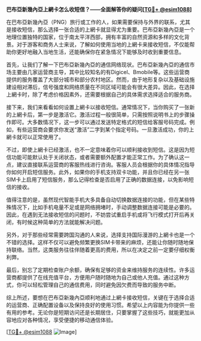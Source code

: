 **巴布亞新幾內亞上網卡怎么收短信？——全面解答你的疑问[[TG💪+ @esim1088](https://t.me/s/esim1088)]**

在巴布亞新幾內亞（PNG）旅行或工作的人，如果需要保持与外界的联系，尤其是接收短信，那么选择一张合适的上網卡就显得尤为重要。巴布亞新幾內亞是一个地理位置独特的国家，位于南太平洋西部，拥有丰富的自然资源和多样的文化背景。对于游客和商务人士来说，了解如何使用当地的上網卡来接收短信，不仅能帮助你更好地融入当地生活，还能确保你在紧急情况下能够及时收到重要信息。

首先，让我们了解一下巴布亞新幾內亞的通信网络现状。巴布亞新幾內亞的通信市场主要由几家运营商主导，其中比较知名的有Digicel、Bmobile等。这些运营商提供的服务覆盖了大部分城市和部分农村地区。然而，由于地形复杂以及基础设施建设相对滞后，信号强度和网络质量在不同区域可能会有很大差异。因此，在选择上網卡时，除了考虑价格因素外，还需要根据自己的具体需求选择适合的服务商。

接下来，我们来看看如何设置上網卡以接收短信。通常情况下，当你购买了一张新的上網卡后，第一步是激活它。激活过程一般很简单，只需按照说明书上的步骤操作即可。大多数情况下，这一步可以通过发送特定格式的短信给客服号码完成。例如，有些运营商会要求你发送“激活”二字到某个指定号码。一旦激活成功，你的上網卡就可以正常使用了。

不过，即使上網卡已经激活，也不一定意味着你可以顺利接收到短信。这是因为短信功能可能默认处于关闭状态，或者需要额外配置才能正常工作。为了确认这一点，建议直接联系运营商的客服热线进行咨询。客服人员会根据你的具体情况指导你如何开启短信服务。此外，如果你的手机支持双卡功能，并且你已经在另一张SIM卡上启用了短信服务，那么记得检查是否启用了正确的数据连接，以免影响短信的接收。

值得注意的是，虽然现代智能手机大多具备自动切换数据连接的功能，但在某些特殊情况下，比如手机电量不足或是网络拥堵时，手动调整数据连接可能是必要的。因此，在遇到无法接收短信的问题时，不妨尝试重启手机或将飞行模式打开后再关闭，有时候这种简单的方法就能解决问题。

另外，对于那些经常需要跨国沟通的人来说，选择支持国际漫游的上網卡也是一个不错的选择。这样不仅可以避免频繁更换SIM卡带来的麻烦，还能让你随时随地保持联络。当然，这类服务往往伴随着更高的费用，所以在决定之前一定要仔细权衡利弊。

最后，别忘了定期检查账户余额，确保有足够的资金来维持服务的连续性。许多运营商都提供了在线充值平台，方便用户随时随地为自己或他人充值。通过这种方式，你可以轻松管理自己的通信费用，同时避免因欠费而导致的服务中断。

综上所述，要想在巴布亞新幾內亞顺利地通过上網卡接收短信，关键在于选择合适的运营商、正确配置设备以及保持良好的使用习惯。希望以上内容能为你提供一些有用的参考。无论你是短期访问还是长期居住，只要掌握了这些技巧，就能更加从容地应对各种情况，享受便捷的移动通信体验。

[[TG💪+ @esim1088](https://t.me/s/esim1088) ![Image](https://i.postimg.cc/4NQfJmqS/Snipaste-2025-05-13-00-14-12.png)]